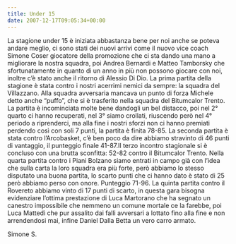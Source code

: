 ```yaml
---
title: Under 15
date: 2007-12-17T09:05:34+00:00
---
```

La stagione under 15 è iniziata abbastanza bene per noi anche se poteva andare meglio, ci sono stati dei nuovi arrivi come il nuovo vice coach Simone Coser giocatore della promozione che ci sta dando una mano a migliorare la nostra squadra, poi Andrea Bernardi e Matteo Tamborsky che sfortunatamente in quanto di un anno in più non possono giocare con noi, inoltre c’è stato anche il ritorno di Alessio Di Dio. La prima partita della stagione è stata contro i nostri acerrimi nemici da sempre: la squadra del Villazzano. Alla squadra avversaria mancava un punto di forza Michele detto anche “puffo”, che si è trasferito nella squadra del Bitumcalor Trento. La partita è incominciata molte bene dandogli un bel distacco, poi nel 2° quarto ci hanno recuperati, nel 3° siamo crollati, riuscendo però nel 4° periodo a riprenderci, ma alla fine i nostri sforzi non ci hanno premiati perdendo così con soli 7 punti, la partita è finita 78-85. La seconda partita è stata contro l’Arcobasket, c’è ben poco da dire abbiamo stravinto di 46 punti di vantaggio, il punteggio finale 41-87.Il terzo incontro stagionale si è concluso con una brutta sconfitta: 52-82 contro il Bitumcalor Trento. Nella quarta partita contro i Piani Bolzano siamo entrati in campo già con l’idea che sulla carta la loro squadra era più forte, però abbiamo lo stesso disputato una buona partita, lo scarto punti che ci hanno dato è stato di 25 però abbiamo perso con onore. Punteggio 71-96. La quinta partita contro il Rovereto abbiamo vinto di 17 punti di scarto, in questa gara bisogna evidenziare l’ottima prestazione di Luca Martorano che ha segnato un canestro impossibile che nemmeno un comune mortale ce la farebbe, poi Luca Mattedì che pur assalito dai falli avversari a lottato fino alla fine e non arrendendosi mai, infine Daniel Dalla Betta un vero carro armato.

Simone S.